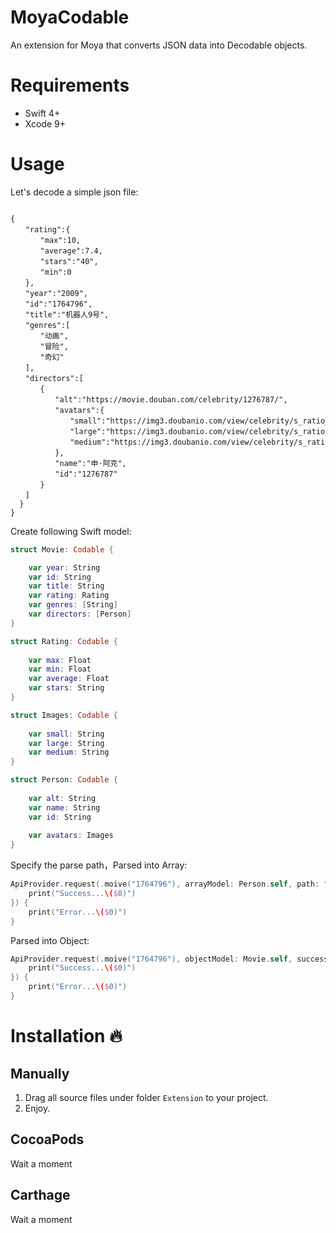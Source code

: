 # MoyaCodable
An extension for Moya that converts JSON data into Decodable objects.

# Requirements
- Swift 4+
- Xcode 9+

# Usage
Let's decode a simple json file:
```

{
　　"rating":{
　　　　"max":10,
　　　　"average":7.4,
　　　　"stars":"40",
　　　　"min":0
　　},
　　"year":"2009",
　　"id":"1764796",
　　"title":"机器人9号",
　　"genres":[
　　　　"动画",
　　　　"冒险",
　　　　"奇幻"
　　],
　　"directors":[
　　　　{
　　　　　　"alt":"https://movie.douban.com/celebrity/1276787/",
　　　　　　"avatars":{
　　　　　　　　"small":"https://img3.doubanio.com/view/celebrity/s_ratio_celebrity/public/p1351678808.44.webp",
　　　　　　　　"large":"https://img3.doubanio.com/view/celebrity/s_ratio_celebrity/public/p1351678808.44.webp",
　　　　　　　　"medium":"https://img3.doubanio.com/view/celebrity/s_ratio_celebrity/public/p1351678808.44.webp"
　　　　　　},
　　　　　　"name":"申·阿克",
　　　　　　"id":"1276787"
　　　　}
　　]
  }
}

```
Create following Swift model:

```swift
struct Movie: Codable {

    var year: String
    var id: String
    var title: String
    var rating: Rating
    var genres: [String]
    var directors: [Person]
}

struct Rating: Codable {
    
    var max: Float
    var min: Float
    var average: Float
    var stars: String
}

struct Images: Codable {
    
    var small: String
    var large: String
    var medium: String
}

struct Person: Codable {
   
    var alt: String
    var name: String
    var id: String
    
    var avatars: Images
}
```

Specify the parse path，Parsed into Array:
```swift
ApiProvider.request(.moive("1764796"), arrayModel: Person.self, path: "directors", success: {
    print("Success...\($0)")
}) {
    print("Error...\($0)")
}
```
Parsed into Object:
```swift
ApiProvider.request(.moive("1764796"), objectModel: Movie.self, success: {
    print("Success...\($0)")
}) {
    print("Error...\($0)")
}
```
# Installation 🔥

## Manually
1. Drag all source files under folder `Extension` to your project.
2. Enjoy.

## CocoaPods
Wait a moment

## Carthage
Wait a moment
